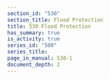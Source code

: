```yaml
---
section_id: "530"
section_title: Flood Protection
title: 530 Flood Protection
has_summary: true
is_activity: true
series_id: "500"
series_title: 
page_in_manual: 530-1
document_depth: 2
---
```

